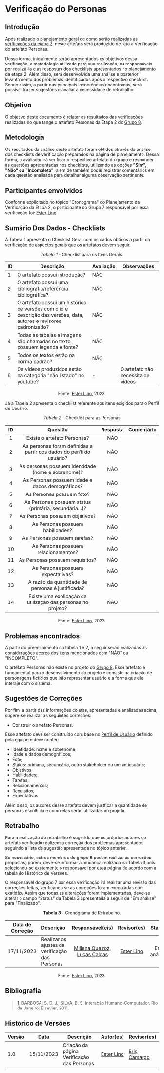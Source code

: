 # Verificação do Personas

## Introdução

Após realizado o [planejamento geral de como serão realizadas as verificações da etapa 2](https://interacao-humano-computador.github.io/2023.2-OnlineJudge/verificacao/grupo_8/etapa_2/planejamento-verificacao/), neste artefato será produzido de fato a Verificação do artefato Personas.

Dessa forma, inicialmente serão apresentados os objetivos dessa verificação, a metodologia utilizada para sua realização, os responsáveis por realizá-la e as respostas dos checklists apresentados no planejamento da etapa 2. Além disso, será desenvolvida uma análise e posterior levantamento dos problemas identificados após o respectivo checklist. Sendo assim, a partir das principais incoerências encontradas, será possível trazer sugestões e avaliar a necessidade de retrabalho.

## Objetivo

O objetivo deste documento é relatar os resultados das verificações realizadas no que tange o artefato Personas da Etapa 2 do [Grupo 8](https://interacao-humano-computador.github.io/2023.2-SEI-GDF/#/).

## Metodologia

Os resultados da análise deste artefato foram obtidos através da análise dos checklists de verificação preparados na página de planejamento. Dessa forma, o avaliador irá verificar o respectivo artefato do grupo e responder às questões apresentadas nos checklists, utilizando as opções **"Sim", "Não" ou "Incompleto"**, além de também poder registrar comentários em cada questão analisada para detalhar alguma observação pertinente.

## Participantes envolvidos

Conforme explicitado no tópico "Cronograma" do Planejamento da Verificação da Etapa 2, o participante do Grupo 7 responsável por essa verificação foi: [Ester Lino](https://github.com/esteerlino).

## Sumário Dos Dados - Checklists

A Tabela 1 apresenta o Checklist Geral com os dados obtidos a partir da verificação de aspectos gerais que os artefatos devem seguir.

<center>

_Tabela 1_ - Checklist para os Itens Gerais.

| ID  | Descrição                                                                                                          | Avaliação | Observações                        |
| --- | ------------------------------------------------------------------------------------------------------------------ | --------- | ---------------------------------- |
| 1   | O artefato possui introdução?                                                                                      | NÃO       |                                    |
| 2   | O artefato possui uma bibliografia/referência bibliográfica?                                                       | NÃO       |                                    |
| 3   | O artefato possui um histórico de versões com o id e descrição das versões, data, autores e revisores padronizado? | NÃO       |                                    |
| 4   | Todas as tabelas e imagens são chamadas no texto, possuem legenda e fonte?                                         | NÃO       |                                    |
| 5   | Todos os textos estão na norma padrão?                                                                             | NÃO       |                                    |
| 6   | Os vídeos produzidos estão na categoria "não listado" no youtube?                                                  | -         | O artefato não necessita de vídeos |

Fonte: [Ester Lino](https://github.com/esteerlino), 2023.

</center>

Já a Tabela 2 apresenta o checklist referente aos itens exigidos para o Perfil de Usuário.

<center>

_Tabela 2_ - Checklist para as Personas

| ID  |                               Questão                                | Resposta | Comentário |
| :-: | :------------------------------------------------------------------: | :------: | :--------: |
|  1  |                     Existe o artefato Personas?                      |   NÃO    |            |
|  2  | As personas foram definidas a partir dos dados do perfil do usuário? |   NÃO    |            |
|  3  |          As personas possuem identidade (nome e sobrenome)?          |   NÃO    |            |
|  4  |           As Personas possuem idade e dados demográficos?            |   NÃO    |
|  5  |                      As Personas possuem foto?                       |   NÃO    |            |
|  6  |        As Personas possuem status (primária, secundária...)?         |   NÃO    |            |
|  7  |                    As Personas possuem objetivos?                    |   NÃO    |            |
|  8  |                   As Personas possuem habilidades?                   |   NÃO    |            |
|  9  |                     As Personas possuem tarefas?                     |   NÃO    |            |
| 10  |                 As Personas possuem relacionamentos?                 |   NÃO    |            |
| 11  |                   As Personas possuem requisitos?                    |   NÃO    |            |
| 12  |                  As Personas possuem expectativas?                   |   NÃO    |            |
| 13  |           A razão da quantidade de personas é justificada?           |   NÃO    |            |
| 14  |     Existe uma explicação da utilização das personas no projeto?     |   NÃO    |            |

Fonte: [Ester Lino](https://github.com/esteerlino), 2023.

</center>

## Problemas encontrados

A partir do preenchimento da tabela 1 e 2, a seguir serão realizadas as considerações acerca dos itens mencionados com "NÃO" ou "INCOMPLETO".

O artefato Personas não existe no projeto do [Grupo 8](https://interacao-humano-computador.github.io/2023.2-SEI-GDF/#/). Esse artefato é fundamental para o desenvolvimento do projeto e consiste na criação de personagens fictícios que irão representar usuário e a forma que ele interaje com o sistema.

## Sugestões de Correções

Por fim, a partir das informações coletas, apresentadas e analisadas acima, sugere-se realizar as seguintes correções:

- Construir o artefato Personas.

Esse artefato deve ser construído com base no [Perfil de Usuário](https://interacao-humano-computador.github.io/2023.2-SEI-GDF/#/analise-de-requisitos/perfil-de-usuario) definido pela equipe e deve conter:

- Identidade: nome e sobrenome;
- Idade e dados demográficos;
- Foto;
- Status: primária, secundária, outro stakeholder ou um antiusuário;
- Objetivos;
- Habilidades;
- Tarefas;
- Relacionamentos;
- Requisitos;
- Expectativas.

Além disso, os autores desse artefato devem justficar a quantidade de personas escolhida e como elas serão utilizadas no projeto.

## Retrabalho

Para a realização do retrabalho é sugerido que os próprios autores do artefato verificado realizem a correção dos problemas apresentados seguindo a lista de sugestão apresentada no tópico anterior.

Se necessário, outros membros do grupo 8 podem realizar as correções propostas, porém, deve-se informar a mudança realizada na Tabela 3 pois selecionou-se exatamente o responsável por essa página de acordo com a tabela do Histórico de Versões.

O responsável do grupo 7 por essa verificação irá realizar uma revisão das correções feitas, verificando se as correções foram executadas com exatidão. Assim que todas as alterações forem implementadas, deve-se alterar o campo "Status" da Tabela 3 apresentada a seguir de "Em análise" para "Finalizado".

<center>

**Tabela 3** - Cronograma de Retrabalho.

| Data de Correção | Descrição                                       |                                           Responsável(eis)                                            |                 Revisor(es)                 |   Status   |
| ---------------- | :---------------------------------------------- | :---------------------------------------------------------------------------------------------------: | :-----------------------------------------: | :--------: |
| 17/11/2023       | Realizar os ajustes da verificação das Personas | [Millena Queiroz](https://github.com/MillenaQueiroz), [Lucas Caldas](https://github.com/lucascaldasb) | [Ester Lino](https://github.com/esteerlino) | Em análise |

Fonte: [Ester Lino](https://github.com/esteerlino), 2023.

</center>

## Bibliografia

> <a id="REF1" href="#anchor_1">1.</a> BARBOSA, S. D. J.; SILVA, B. S. Interação Humano-Computador. Rio de Janeiro: Elsevier, 2011.

## Histórico de Versões

| Versão | Data       | Descrição                                  | Autor(es)                                   | Revisor(es)                                 |
| ------ | ---------- | ------------------------------------------ | ------------------------------------------- | ------------------------------------------- |
| 1.0    | 15/11/2023 | Criação da página Verificação das Personas | [Ester Lino](https://github.com/esteerlino) | [Eric Camargo](https://github.com/ericcs10) |
